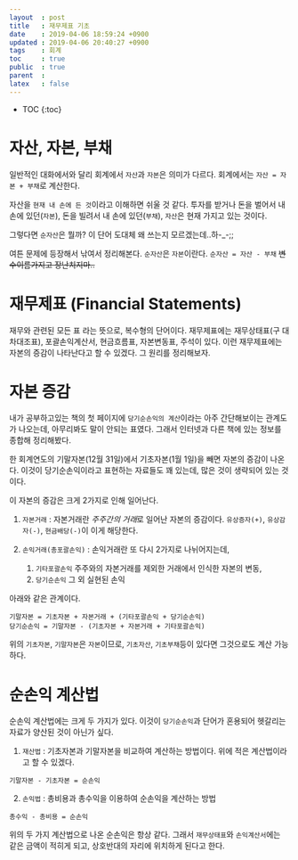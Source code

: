 ```yaml
---
layout  : post
title   : 재무제표 기초
date    : 2019-04-06 18:59:24 +0900
updated : 2019-04-06 20:40:27 +0900
tags    : 회계
toc     : true
public  : true
parent  : 
latex   : false
---
```

* TOC
{:toc}

# 자산, 자본, 부채
일반적인 대화에서와 달리 회계에서 `자산`과 `자본`은 의미가 다르다.
회계에서는 `자산 = 자본 + 부채`로 계산한다.

자산을 `현재 내 손에 든 것`이라고 이해하면 쉬울 것 같다.
투자를 받거나 돈을 벌어서 내손에 있던(`자본`), 돈을 빌려서 내 손에 있던(`부채`), 
`자산`은 현재 가지고 있는 것이다.

그렇다면 `순자산`은 뭘까? 이 단어 도대체 왜 쓰는지 모르겠는데..하-_-;;

여튼 문제에 등장해서 낚여서 정리해본다.
`순자산`은 `자본`이란다. `순자산 = 자산 - 부채`
~~변수이름가지고 장난치지마..~~

# 재무제표 (Financial Statements)
재무와 관련된 모든 표 라는 뜻으로, 복수형의 단어이다.
재무제표에는 재무상태표(구 대차대조표), 포괄손익계산서, 현금흐름표, 자본변동표, 주석이 있다.
이런 재무제표에는 자본의 증감이 나타난다고 할 수 있겠다. 그 원리를 정리해보자.

# 자본 증감
내가 공부하고있는 책의 첫 페이지에 `당기순손익의 계산`이라는 아주 간단해보이는
관계도가 나오는데, 아무리봐도 말이 안되는 표였다. 그래서 인터넷과 다른 책에 있는
정보를 종합해 정리해봤다.

한 회계연도의 기말자본(12월 31일)에서 기초자본(1월 1일)을 빼면 자본의 증감이 나온다.
이것이 당기순손익이라고 표현하는 자료들도 꽤 있는데, 많은 것이 생략되어 있는 것이다.

이 자본의 증감은 크게 2가지로 인해 일어난다.

1. `자본거래` : 자본거래란 *주주간의 거래*로 일어난 자본의 증감이다. `유상증자(+)`, `유상감자(-)`, `현금배당(-)`이 이게 해당한다.

2. `손익거래(총포괄손익)` : 손익거래란 또 다시 2가지로 나뉘어지는데,
    1. `기타포괄손익`
        주주와의 자본거래를 제외한 거래에서 인식한 자본의 변동, 
    2. `당기순손익` 
        그 외 실현된 손익

아래와 같은 관계이다.

    기말자본 = 기초자본 + 자본거래 + (기타포괄손익 + 당기순손익)
    당기순손익 = 기말자본 - (기초자본 + 자본거래 + 기타포괄손익)

위의 `기초자본`, `기말자본`은 `자본`이므로, `기초자산`, `기초부채`등이 있다면 
그것으로도 계산 가능하다.

# 순손익 계산법
순손익 계산법에는 크게 두 가지가 있다. 이것이 `당기순손익`과 단어가 혼용되어 헷갈리는 자료가 양산된 것이 아닌가 싶다.

1. `재산법` : 기초자본과 기말자본을 비교하여 계산하는 방법이다. 위에 적은 계산법이라고 할 수 있겠다.
   
```
기말자본 - 기초자본 = 순손익
```
    
2. `손익법` : 총비용과 총수익을 이용하여 순손익을 계산하는 방법
   
```
총수익 - 총비용 = 순손익
```
    
위의 두 가지 계산법으로 나온 순손익은 항상 같다.
그래서 `재무상태표`와 `손익계산서`에는 같은 금액이 적히게 되고, 상호반대의 자리에 위치하게 된다고 한다.

